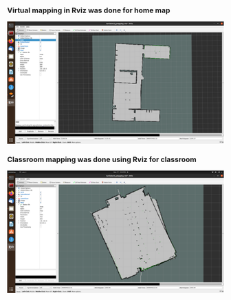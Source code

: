 ### Virtual mapping in Rviz was done for home map
![Alt text](https://github.com/THD-autonomous-system/team3_deathwing/blob/main/Lab%201/virtual_home_mapping/Screenshot%20from%202022-11-17%2018-51-01.png)

### Classroom mapping was done using Rviz for classroom 

![Alt text](https://github.com/THD-autonomous-system/team3_deathwing/blob/main/Lab%201/turtlebot3_classroom_Hoerssal_Sparkasse_mapping/Screenshot%20from%202022-11-17%2016-33-42.png)

